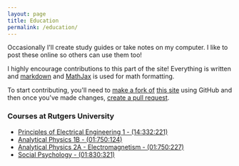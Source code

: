 ```yaml
---
layout: page
title: Education
permalink: /education/
---
```


Occasionally I'll create study guides or take notes on my computer. I like to post these online so others can use them too!

I highly encourage contributions to this part of the site! Everything is written and [markdown](http://blanco.io/blog/markup-languages/markdown-is-awesome/) and [MathJax](https://www.mathjax.org/) is used for math formatting.

To start contributing, you'll need to [make a fork of](https://help.github.com/articles/fork-a-repo/) [this site](https://github.com/ZacBlanco/zacblanco.github.io) using GitHub and then once you've made changes, [create a pull request](https://help.github.com/articles/creating-a-pull-request/).

### Courses at Rutgers University

- [Principles of Electrical Engineering 1 - (14:332:221)](principles-of-ee-1/)
- [Analytical Physics 1B - (01:750:124)](analytical-physics-124/)
- [Analytical Physics 2A - Electromagnetism - (01:750:227)](analytical-physics-227/)
- [Social Psychology - (01:830:321)](social-psychology/)

